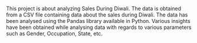 This project is about analyzing Sales During Diwali.
The data is obtained from a CSV file containing data about the sales during Diwali.
The data has been analysed using the Pandas library available in Python.
Various insights have been obtained while analysing data with regards to various parameters such as Gender, Occupation, State, etc.
